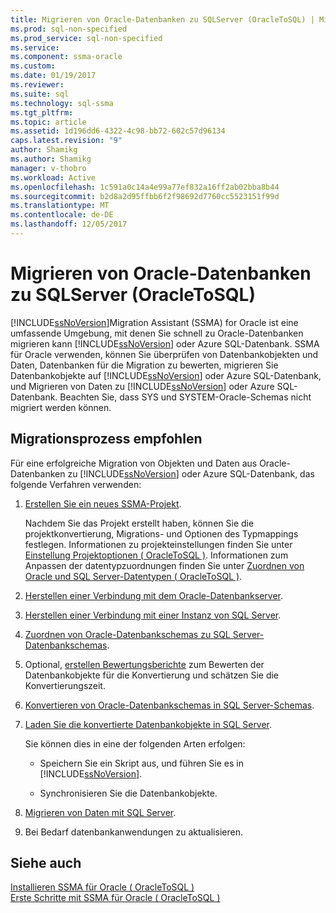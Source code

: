 ```yaml
---
title: Migrieren von Oracle-Datenbanken zu SQLServer (OracleToSQL) | Microsoft Docs
ms.prod: sql-non-specified
ms.prod_service: sql-non-specified
ms.service: 
ms.component: ssma-oracle
ms.custom: 
ms.date: 01/19/2017
ms.reviewer: 
ms.suite: sql
ms.technology: sql-ssma
ms.tgt_pltfrm: 
ms.topic: article
ms.assetid: 1d196dd6-4322-4c98-bb72-602c57d96134
caps.latest.revision: "9"
author: Shamikg
ms.author: Shamikg
manager: v-thobro
ms.workload: Active
ms.openlocfilehash: 1c591a0c14a4e99a77ef832a16ff2ab02bba8b44
ms.sourcegitcommit: b2d8a2d95ffbb6f2f98692d7760cc5523151f99d
ms.translationtype: MT
ms.contentlocale: de-DE
ms.lasthandoff: 12/05/2017
---
```

# <a name="migrating-oracle-databases-to-sql-server-oracletosql"></a>Migrieren von Oracle-Datenbanken zu SQLServer (OracleToSQL)
[!INCLUDE[ssNoVersion](../../includes/ssnoversion_md.md)]Migration Assistant (SSMA) for Oracle ist eine umfassende Umgebung, mit denen Sie schnell zu Oracle-Datenbanken migrieren kann [!INCLUDE[ssNoVersion](../../includes/ssnoversion_md.md)] oder Azure SQL-Datenbank. SSMA für Oracle verwenden, können Sie überprüfen von Datenbankobjekten und Daten, Datenbanken für die Migration zu bewerten, migrieren Sie Datenbankobjekte auf [!INCLUDE[ssNoVersion](../../includes/ssnoversion_md.md)] oder Azure SQL-Datenbank, und Migrieren von Daten zu [!INCLUDE[ssNoVersion](../../includes/ssnoversion_md.md)] oder Azure SQL-Datenbank. Beachten Sie, dass SYS und SYSTEM-Oracle-Schemas nicht migriert werden können.  
  
## <a name="recommended-migration-process"></a>Migrationsprozess empfohlen  
Für eine erfolgreiche Migration von Objekten und Daten aus Oracle-Datenbanken zu [!INCLUDE[ssNoVersion](../../includes/ssnoversion_md.md)] oder Azure SQL-Datenbank, das folgende Verfahren verwenden:  
  
1.  [Erstellen Sie ein neues SSMA-Projekt](http://msdn.microsoft.com/en-us/ee5d94c0-c7a6-4779-bd32-729bdaf61e1b).  
  
    Nachdem Sie das Projekt erstellt haben, können Sie die projektkonvertierung, Migrations- und Optionen des Typmappings festlegen. Informationen zu projekteinstellungen finden Sie unter [Einstellung Projektoptionen &#40; OracleToSQL &#41;](../../ssma/oracle/setting-project-options-oracletosql.md). Informationen zum Anpassen der datentypzuordnungen finden Sie unter [Zuordnen von Oracle und SQL Server-Datentypen &#40; OracleToSQL &#41;](../../ssma/oracle/mapping-oracle-and-sql-server-data-types-oracletosql.md).  
  
2.  [Herstellen einer Verbindung mit dem Oracle-Datenbankserver](http://msdn.microsoft.com/en-us/e276cdbf-3ebc-4ba8-b40d-a7a42befa2b6).  
  
3.  [Herstellen einer Verbindung mit einer Instanz von SQL Server](http://msdn.microsoft.com/en-us/1b2a8059-1829-4904-a82f-9c06de1e245f).  
  
4.  [Zuordnen von Oracle-Datenbankschemas zu SQL Server-Datenbankschemas](http://msdn.microsoft.com/en-us/0edeaa08-9c5d-4e3a-bc15-b9a1f0c8a9dc).  
  
5.  Optional, [erstellen Bewertungsberichte](http://msdn.microsoft.com/en-us/4de9bcf6-1346-4740-87f9-7f24a8226357) zum Bewerten der Datenbankobjekte für die Konvertierung und schätzen Sie die Konvertierungszeit.  
  
6.  [Konvertieren von Oracle-Datenbankschemas in SQL Server-Schemas](http://msdn.microsoft.com/en-us/e021182d-31da-443d-b110-937f5db27272).  
  
7.  [Laden Sie die konvertierte Datenbankobjekte in SQL Server](http://msdn.microsoft.com/en-us/a8ae33b2-1883-4785-922b-ea0e31c0b37a).  
  
    Sie können dies in eine der folgenden Arten erfolgen:  
  
    -   Speichern Sie ein Skript aus, und führen Sie es in [!INCLUDE[ssNoVersion](../../includes/ssnoversion_md.md)].  
  
    -   Synchronisieren Sie die Datenbankobjekte.  
  
8.  [Migrieren von Daten mit SQL Server](http://msdn.microsoft.com/en-us/e23c5268-41ed-4e55-9fe7-a11376202a13).  
  
9. Bei Bedarf datenbankanwendungen zu aktualisieren.  
  
## <a name="see-also"></a>Siehe auch  
[Installieren SSMA für Oracle &#40; OracleToSQL &#41;](../../ssma/oracle/installing-ssma-for-oracle-oracletosql.md)  
[Erste Schritte mit SSMA für Oracle &#40; OracleToSQL &#41;](../../ssma/oracle/getting-started-with-ssma-for-oracle-oracletosql.md)  
  
